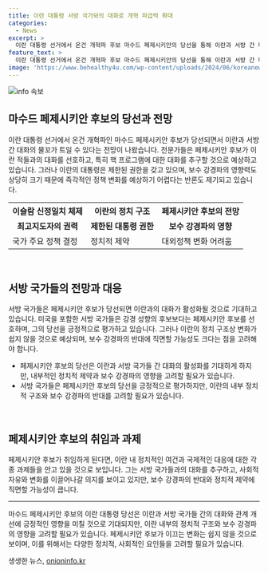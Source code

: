 ```yaml
---
title: 이란 대통령 서방 국가와의 대화로 개혁 파급력 확대
categories:
  - News
excerpt: >
  이란 대통령 선거에서 온건 개혁파 후보 마수드 페제시키안의 당선을 통해 이란과 서방 간 대화 가능성이 주목받고 있다. 페제시키안은 대화를 선호하며, 내부 보수 강경파의 제약과 이란 대통령의 권한 한계로 정책 변화는 제한적일 것으로 전망된다. 특히 최고지도자의 영향력과 보수적 기관들의 저항으로 페제시키안의 개혁은 어려울 것으로 예상되지만, 사회적 자유 증진은 가능성이 있다는 평가가 있다. 미국과 서방 국가들은 페제시키안의 당선을 긍정적으로 평가하며, 힘겨운 변화의 과제를 각오하고 있다.
feature_text: >
  이란 대통령 선거에서 온건 개혁파 후보 마수드 페제시키안의 당선을 통해 이란과 서방 간 대화 가능성이 주목받고 있다. 페제시키안은 대화를 선호하며, 내부 보수 강경파의 제약과 이란 대통령의 권한 한계로 정책 변화는 제한적일 것으로 전망된다. 특히 최고지도자의 영향력과 보수적 기관들의 저항으로 페제시키안의 개혁은 어려울 것으로 예상되지만, 사회적 자유 증진은 가능성이 있다는 평가가 있다. 미국과 서방 국가들은 페제시키안의 당선을 긍정적으로 평가하며, 힘겨운 변화의 과제를 각오하고 있다.
image: 'https://www.behealthy4u.com/wp-content/uploads/2024/06/koreanews.jpg'
---
```


<p><img src="https://www.behealthy4u.com/wp-content/uploads/2024/06/koreanews.jpg" alt="info 속보" /></p>

<h2 data-ke-size="size26">마수드 페제시키안 후보의 당선과 전망</h2>

<p data-ke-size="size16">이란 대통령 선거에서 온건 개혁파인 마수드 페제시키안 후보가 당선되면서 이란과 서방 간 대화의 물꼬가 트일 수 있다는 전망이 나왔습니다. 전문가들은 페제시키안 후보가 이란 적들과의 대화를 선호하고, 특히 핵 프로그램에 대한 대화를 추구할 것으로 예상하고 있습니다. 그러나 이란의 대통령은 제한된 권한을 갖고 있으며, 보수 강경파의 영향력도 상당히 크기 때문에 즉각적인 정책 변화를 예상하기 어렵다는 반론도 제기되고 있습니다.</p>

<table>
    <tr>
        <th>이슬람 신정일치 체제</th>
        <th>이란의 정치 구조</th>
        <th>페제시키안 후보의 전망</th>
    </tr>
    <tr>
        <td style="text-align: center; height: 17px;"><b>최고지도자의 권력</b></td>
        <td style="text-align: center; height: 17px;"><b>제한된 대통령 권한</b></td>
        <td style="text-align: center; height: 17px;"><b>보수 강경파의 영향</b></td>
    </tr>
    <tr>
        <td>국가 주요 정책 결정</td>
        <td>정치적 제약</td>
        <td>대외정책 변화 어려움</td>
    </tr>
</table>

<p data-ke-size="size16">&nbsp;</p>

<h2 data-ke-size="size26">서방 국가들의 전망과 대응</h2>

<p data-ke-size="size16">서방 국가들은 페제시키안 후보가 당선되면 이란과의 대화가 활성화될 것으로 기대하고 있습니다. 미국을 포함한 서방 국가들은 강경 성향의 후보보다는 페제시키안 후보를 선호하며, 그의 당선을 긍정적으로 평가하고 있습니다. 그러나 이란의 정치 구조상 변화가 쉽지 않을 것으로 예상되며, 보수 강경파의 반대에 직면할 가능성도 크다는 점을 고려해야 합니다.</p>

<ul>
    <li>페제시키안 후보의 당선은 이란과 서방 국가들 간 대화의 활성화를 기대하게 하지만, 내부적인 정치적 제약과 보수 강경파의 영향을 고려할 필요가 있습니다.</li>
    <li>서방 국가들은 페제시키안 후보의 당선을 긍정적으로 평가하지만, 이란의 내부 정치적 구조와 보수 강경파의 반대를 고려할 필요가 있습니다.</li>
</ul>

<p data-ke-size="size16">&nbsp;</p>

<h2 data-ke-size="size26">페제시키안 후보의 취임과 과제</h2>

<p data-ke-size="size16">페제시키안 후보가 취임하게 된다면, 이란 내 정치적인 여건과 국제적인 대응에 대한 각종 과제들을 안고 있을 것으로 보입니다. 그는 서방 국가들과의 대화를 추구하고, 사회적 자유와 변화를 이끌어나갈 의지를 보이고 있지만, 보수 강경파의 반대와 정치적 제약에 직면할 가능성이 큽니다.</p>

<hr>

<p data-ke-size="size16">마수드 페제시키안 후보의 이란 대통령 당선은 이란과 서방 국가들 간의 대화와 관계 개선에 긍정적인 영향을 미칠 것으로 기대되지만, 이란 내부의 정치적 구조와 보수 강경파의 영향을 고려할 필요가 있습니다. 페제시키안 후보가 이끄는 변화는 쉽지 않을 것으로 보이며, 이를 위해서는 다양한 정치적, 사회적인 요인들을 고려할 필요가 있습니다.</p>
생생한 뉴스, <a href="https://onioninfo.kr" rel="dofollow">onioninfo.kr</a>


